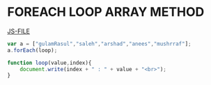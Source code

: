 # FOREACH LOOP ARRAY METHOD
[JS-FILE](/js/49-array-forEach.js)

```javascript
var a = ["gulamRasul","saleh","arshad","anees","mushrraf"];
a.forEach(loop);

function loop(value,index){
    document.write(index + " : " + value + "<br>");
}
```